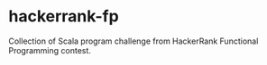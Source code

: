 # hackerrank-fp

Collection of Scala program challenge from HackerRank Functional Programming contest.
